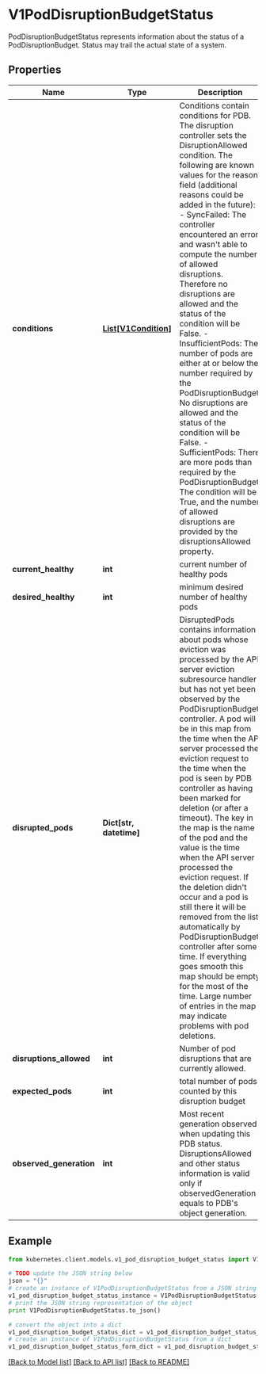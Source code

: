 # V1PodDisruptionBudgetStatus

PodDisruptionBudgetStatus represents information about the status of a PodDisruptionBudget. Status may trail the actual state of a system.

## Properties
Name | Type | Description | Notes
------------ | ------------- | ------------- | -------------
**conditions** | [**List[V1Condition]**](V1Condition.md) | Conditions contain conditions for PDB. The disruption controller sets the DisruptionAllowed condition. The following are known values for the reason field (additional reasons could be added in the future): - SyncFailed: The controller encountered an error and wasn&#39;t able to compute               the number of allowed disruptions. Therefore no disruptions are               allowed and the status of the condition will be False. - InsufficientPods: The number of pods are either at or below the number                     required by the PodDisruptionBudget. No disruptions are                     allowed and the status of the condition will be False. - SufficientPods: There are more pods than required by the PodDisruptionBudget.                   The condition will be True, and the number of allowed                   disruptions are provided by the disruptionsAllowed property. | [optional] 
**current_healthy** | **int** | current number of healthy pods | 
**desired_healthy** | **int** | minimum desired number of healthy pods | 
**disrupted_pods** | **Dict[str, datetime]** | DisruptedPods contains information about pods whose eviction was processed by the API server eviction subresource handler but has not yet been observed by the PodDisruptionBudget controller. A pod will be in this map from the time when the API server processed the eviction request to the time when the pod is seen by PDB controller as having been marked for deletion (or after a timeout). The key in the map is the name of the pod and the value is the time when the API server processed the eviction request. If the deletion didn&#39;t occur and a pod is still there it will be removed from the list automatically by PodDisruptionBudget controller after some time. If everything goes smooth this map should be empty for the most of the time. Large number of entries in the map may indicate problems with pod deletions. | [optional] 
**disruptions_allowed** | **int** | Number of pod disruptions that are currently allowed. | 
**expected_pods** | **int** | total number of pods counted by this disruption budget | 
**observed_generation** | **int** | Most recent generation observed when updating this PDB status. DisruptionsAllowed and other status information is valid only if observedGeneration equals to PDB&#39;s object generation. | [optional] 

## Example

```python
from kubernetes.client.models.v1_pod_disruption_budget_status import V1PodDisruptionBudgetStatus

# TODO update the JSON string below
json = "{}"
# create an instance of V1PodDisruptionBudgetStatus from a JSON string
v1_pod_disruption_budget_status_instance = V1PodDisruptionBudgetStatus.from_json(json)
# print the JSON string representation of the object
print V1PodDisruptionBudgetStatus.to_json()

# convert the object into a dict
v1_pod_disruption_budget_status_dict = v1_pod_disruption_budget_status_instance.to_dict()
# create an instance of V1PodDisruptionBudgetStatus from a dict
v1_pod_disruption_budget_status_form_dict = v1_pod_disruption_budget_status.from_dict(v1_pod_disruption_budget_status_dict)
```
[[Back to Model list]](../README.md#documentation-for-models) [[Back to API list]](../README.md#documentation-for-api-endpoints) [[Back to README]](../README.md)


